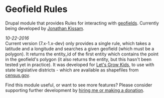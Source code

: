 # Geofield Rules

Drupal module that provides Rules for interacting with [geofields](https://www.drupal.org/project/geofield). Currently being developed by [Jonathan Kissam](http://jonathankissam.com/).

_10-22-2016_  
Current version (7.x-1.x-dev) only provides a single rule, which takes a latitude and a longitude and searches a given geofield (which must be a polygon). It returns the entity_id of the first entity which contains the point in the geofield's polygon (it also returns the entity, but this hasn't been tested yet in practice). It was developed for [Let's Grow Kids](http://letsgrowkids.org), to use with state legislative districts - which are available as shapefiles from [census.gov](https://www.census.gov/geo/maps-data/data/cbf/cbf_sld.html).

Find this module useful, or want to see more features? Please consider supporting further development by [hiring me or making a donation](http://jonathankissam.com/support).